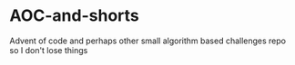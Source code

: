# AOC-and-shorts
Advent of code and perhaps other small algorithm based challenges repo so I don't lose things
